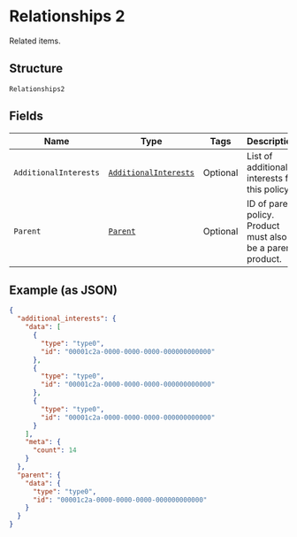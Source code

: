 
# Relationships 2

Related items.

## Structure

`Relationships2`

## Fields

| Name | Type | Tags | Description | Getter | Setter |
|  --- | --- | --- | --- | --- | --- |
| `AdditionalInterests` | [`AdditionalInterests`](../../doc/models/additional-interests.md) | Optional | List of additional interests for this policy. | AdditionalInterests getAdditionalInterests() | setAdditionalInterests(AdditionalInterests additionalInterests) |
| `Parent` | [`Parent`](../../doc/models/parent.md) | Optional | ID of parent policy. Product must also be a parent product. | Parent getParent() | setParent(Parent parent) |

## Example (as JSON)

```json
{
  "additional_interests": {
    "data": [
      {
        "type": "type0",
        "id": "00001c2a-0000-0000-0000-000000000000"
      },
      {
        "type": "type0",
        "id": "00001c2a-0000-0000-0000-000000000000"
      },
      {
        "type": "type0",
        "id": "00001c2a-0000-0000-0000-000000000000"
      }
    ],
    "meta": {
      "count": 14
    }
  },
  "parent": {
    "data": {
      "type": "type0",
      "id": "00001c2a-0000-0000-0000-000000000000"
    }
  }
}
```

